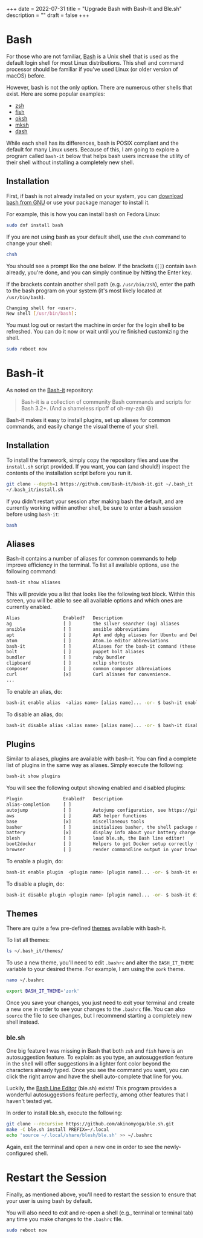 +++
date = 2022-07-31
title = "Upgrade Bash with Bash-It and Ble.sh"
description = ""
draft = false
+++

# Bash

For those who are not familiar,
[Bash](https://en.wikipedia.org/wiki/Bash_(Unix_shell)) is a Unix shell that is
used as the default login shell for most Linux distributions. This shell and
command processor should be familiar if you've used Linux (or older version of
macOS) before.

However, bash is not the only option. There are numerous other shells that
exist. Here are some popular examples:

- [zsh](https://en.wikipedia.org/wiki/Z_shell)
- [fish](https://en.wikipedia.org/wiki/Fish_(Unix_shell))
- [oksh](https://github.com/ibara/oksh)
- [mksh](https://wiki.gentoo.org/wiki/Mksh)
- [dash](https://en.wikipedia.org/wiki/Debian_Almquist_shell)

While each shell has its differences, bash is POSIX compliant and the default
for many Linux users. Because of this, I am going to explore a program called
`bash-it` below that helps bash users increase the utility of their shell
without installing a completely new shell.

## Installation

First, if bash is not already installed on your system, you can [download bash
from GNU](https://www.gnu.org/software/bash/) or use your package manager to
install it.

For example, this is how you can install bash on Fedora Linux:

```sh
sudo dnf install bash
```

If you are not using bash as your default shell, use the `chsh` command to
change your shell:

```sh
chsh
```

You should see a prompt like the one below. If the brackets (`[]`) contain
`bash` already, you're done, and you can simply continue by hitting the Enter
key.

If the brackets contain another shell path (e.g. `/usr/bin/zsh`), enter the path
to the bash program on your system (it's most likely located at
`/usr/bin/bash`).

```sh
Changing shell for <user>.
New shell [/usr/bin/bash]:
```

You must log out or restart the machine in order for the login shell to be
refreshed. You can do it now or wait until you're finished customizing the
shell.

```sh
sudo reboot now
```

# Bash-it

As noted on the [Bash-it](https://github.com/Bash-it/bash-it) repository:

> Bash-it is a collection of community Bash commands and scripts for Bash 3.2+.
> (And a shameless ripoff of oh-my-zsh 😃)

Bash-it makes it easy to install plugins, set up aliases for common commands,
and easily change the visual theme of your shell.

## Installation

To install the framework, simply copy the repository files and use the
`install.sh` script provided. If you want, you can (and should!) inspect the
contents of the installation script before you run it.

```sh
git clone --depth=1 https://github.com/Bash-it/bash-it.git ~/.bash_it
~/.bash_it/install.sh
```

If you didn't restart your session after making bash the default, and are
currently working within another shell, be sure to enter a bash session before
using `bash-it`:

```sh
bash
```

## Aliases

Bash-it contains a number of aliases for common commands to help improve
efficiency in the terminal. To list all available options, use the following
command:

```sh
bash-it show aliases
```

This will provide you a list that looks like the following text block. Within
this screen, you will be able to see all available options and which ones are
currently enabled.

``` txt
Alias                Enabled?   Description
ag                   [ ]        the silver searcher (ag) aliases
ansible              [ ]        ansible abbreviations
apt                  [ ]        Apt and dpkg aliases for Ubuntu and Debian distros.
atom                 [ ]        Atom.io editor abbreviations
bash-it              [ ]        Aliases for the bash-it command (these aliases are automatically included with the "general" aliases)
bolt                 [ ]        puppet bolt aliases
bundler              [ ]        ruby bundler
clipboard            [ ]        xclip shortcuts
composer             [ ]        common composer abbreviations
curl                 [x]        Curl aliases for convenience.
...
```

To enable an alias, do:

```sh
bash-it enable alias  <alias name> [alias name]... -or- $ bash-it enable alias all
```

To disable an alias, do:

```sh
bash-it disable alias <alias name> [alias name]... -or- $ bash-it disable alias all
```

## Plugins

Similar to aliases, plugins are available with bash-it. You can find a complete
list of plugins in the same way as aliases. Simply execute the following:

```sh
bash-it show plugins
```

You will see the following output showing enabled and disabled plugins:

``` txt
Plugin               Enabled?   Description
alias-completion     [ ]
autojump             [ ]        Autojump configuration, see https://github.com/wting/autojump for more details
aws                  [ ]        AWS helper functions
base                 [x]        miscellaneous tools
basher               [ ]        initializes basher, the shell package manager
battery              [x]        display info about your battery charge level
blesh                [ ]        load ble.sh, the Bash line editor!
boot2docker          [ ]        Helpers to get Docker setup correctly for boot2docker
browser              [ ]        render commandline output in your browser
```

To enable a plugin, do:

```sh
bash-it enable plugin  <plugin name> [plugin name]... -or- $ bash-it enable plugin all
```

To disable a plugin, do:

```sh
bash-it disable plugin <plugin name> [plugin name]... -or- $ bash-it disable plugin all
```

## Themes

There are quite a few pre-defined
[themes](https://bash-it.readthedocs.io/en/latest/themes-list/#list-of-themes)
available with bash-it.

To list all themes:

```sh
ls ~/.bash_it/themes/
```

To use a new theme, you'll need to edit `.bashrc` and alter the `BASH_IT_THEME`
variable to your desired theme. For example, I am using the `zork` theme.

```sh
nano ~/.bashrc
```

```sh
export BASH_IT_THEME='zork'
```

Once you save your changes, you just need to exit your terminal and create a new
one in order to see your changes to the `.bashrc` file. You can also `source`
the file to see changes, but I recommend starting a completely new shell
instead.

### ble.sh

One big feature I was missing in Bash that both `zsh` and `fish` have is an
autosuggestion feature. To explain: as you type, an autosuggestion feature in
the shell will offer suggestions in a lighter font color beyond the characters
already typed. Once you see the command you want, you can click the right arrow
and have the shell auto-complete that line for you.

Luckily, the [Bash Line Editor](https://github.com/akinomyoga/ble.sh) (ble.sh)
exists! This program provides a wonderful autosuggestions feature perfectly,
among other features that I haven't tested yet.

In order to install ble.sh, execute the following:

```sh
git clone --recursive https://github.com/akinomyoga/ble.sh.git
make -C ble.sh install PREFIX=~/.local
echo 'source ~/.local/share/blesh/ble.sh' >> ~/.bashrc
```

Again, exit the terminal and open a new one in order to see the newly-configured
shell.

# Restart the Session

Finally, as mentioned above, you'll need to restart the session to ensure that
your user is using bash by default.

You will also need to exit and re-open a shell (e.g., terminal or terminal tab)
any time you make changes to the `.bashrc` file.

```sh
sudo reboot now
```
